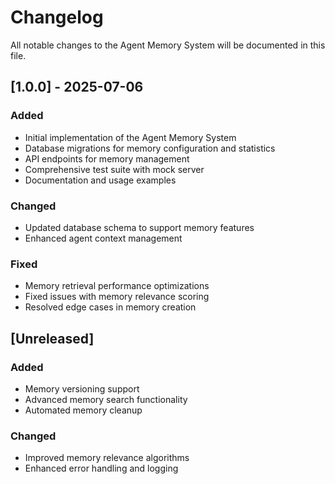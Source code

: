 # Changelog

All notable changes to the Agent Memory System will be documented in this file.

## [1.0.0] - 2025-07-06

### Added
- Initial implementation of the Agent Memory System
- Database migrations for memory configuration and statistics
- API endpoints for memory management
- Comprehensive test suite with mock server
- Documentation and usage examples

### Changed
- Updated database schema to support memory features
- Enhanced agent context management

### Fixed
- Memory retrieval performance optimizations
- Fixed issues with memory relevance scoring
- Resolved edge cases in memory creation

## [Unreleased]
### Added
- Memory versioning support
- Advanced memory search functionality
- Automated memory cleanup

### Changed
- Improved memory relevance algorithms
- Enhanced error handling and logging
